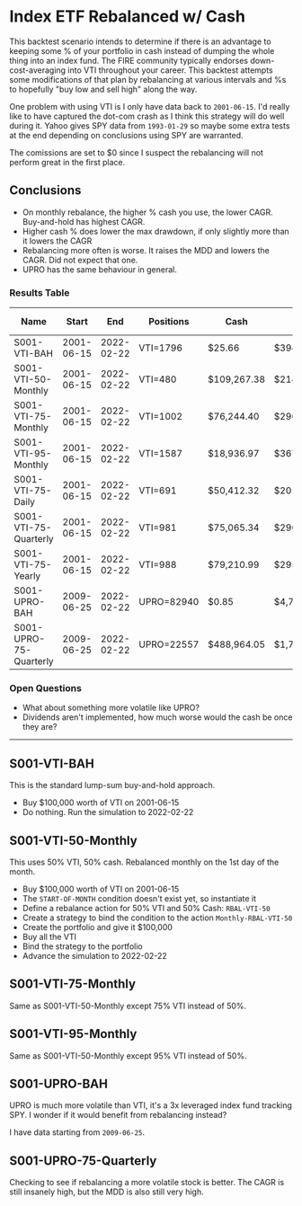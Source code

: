 # Index ETF Rebalanced w/ Cash

This backtest scenario intends to determine if there is an advantage to keeping some % of your
portfolio in cash instead of dumping the whole thing into an index fund. The FIRE community
typically endorses down-cost-averaging into VTI throughout your career. This backtest attempts
some modifications of that plan by rebalancing at various intervals and %s to hopefully "buy low
and sell high" along the way.

One problem with using VTI is I only have data back to `2001-06-15`. I'd really like to have
captured the dot-com crash as I think this strategy will do well during it. Yahoo gives  SPY data
from `1993-01-29` so maybe some extra tests at the end depending on conclusions using SPY are
warranted.

The comissions are set to $0 since I suspect the rebalancing will not perform great in the first
place.


## Conclusions

- On monthly rebalance, the higher % cash you use, the lower CAGR. Buy-and-hold has highest CAGR.
- Higher cash % does lower the max drawdown, if only slightly more than it lowers the CAGR
- Rebalancing more often is worse. It raises the MDD and lowers the CAGR. Did not expect that one.
- UPRO has the same behaviour in general.


### Results Table


|          Name          |   Start    |    End     | Positions  |    Cash     |     Value     | CAGR % | MDD % |
|------------------------|------------|------------|------------|-------------|---------------|--------|-------|
|      S001-VTI-BAH      | 2001-06-15 | 2022-02-22 |  VTI=1796  |   $25.66    |  $394,014.18  |  6.85  | 56.64 |
|  S001-VTI-50-Monthly   | 2001-06-15 | 2022-02-22 |  VTI=480   | $109,267.38 |  $214,564.98  |  3.76  | 33.1  |
|  S001-VTI-75-Monthly   | 2001-06-15 | 2022-02-22 |  VTI=1002  | $76,244.40  |  $296,053.14  |  5.39  | 45.92 |
|  S001-VTI-95-Monthly   | 2001-06-15 | 2022-02-22 |  VTI=1587  | $18,936.97  |  $367,077.16  |  6.49  | 54.74 |
|   S001-VTI-75-Daily    | 2001-06-15 | 2022-02-22 |  VTI=691   | $50,412.32  |  $201,996.99  |  3.46  | 47.61 |
| S001-VTI-75-Quarterly  | 2001-06-15 | 2022-02-22 |  VTI=981   | $75,065.34  |  $290,267.32  |  5.29  | 45.24 |
|   S001-VTI-75-Yearly   | 2001-06-15 | 2022-02-22 |  VTI=988   | $79,210.99  |  $295,948.54  |  5.38  | 44.94 |
|     S001-UPRO-BAH      | 2009-06-25 | 2022-02-22 | UPRO=82940 |    $0.85    | $4,743,339.45 | 35.64  | 76.82 |
| S001-UPRO-75-Quarterly | 2009-06-25 | 2022-02-22 | UPRO=22557 | $488,964.05 | $1,778,998.88 | 25.53  | 62.37 |


### Open Questions

- What about something more volatile like UPRO?
- Dividends aren't implemented, how much worse would the cash be once they are?


---


## S001-VTI-BAH

This is the standard lump-sum buy-and-hold approach.

- Buy $100,000 worth of VTI on 2001-06-15
- Do nothing. Run the simulation to 2022-02-22

## S001-VTI-50-Monthly

This uses 50% VTI, 50% cash. Rebalanced monthly on the 1st day of the month.

- Buy $100,000 worth of VTI on 2001-06-15
- The `START-OF-MONTH` condition doesn't exist yet, so instantiate it
- Define a rebalance action for 50% VTI and 50% Cash: `RBAL-VTI-50`
- Create a strategy to bind the condition to the action `Monthly-RBAL-VTI-50`
- Create the portfolio and give it $100,000
- Buy all the VTI
- Bind the strategy to the portfolio
- Advance the simulation to 2022-02-22

## S001-VTI-75-Monthly

Same as S001-VTI-50-Monthly except 75% VTI instead of 50%.


## S001-VTI-95-Monthly

Same as S001-VTI-50-Monthly except 95% VTI instead of 50%.


## S001-UPRO-BAH

UPRO is much more volatile than VTI, it's a 3x leveraged index fund tracking SPY. I wonder if it
would benefit from rebalancing instead?

I have data starting from `2009-06-25`.


## S001-UPRO-75-Quarterly

Checking to see if rebalancing a more volatile stock is better. The CAGR is still insanely high,
but the MDD is also still very high.
